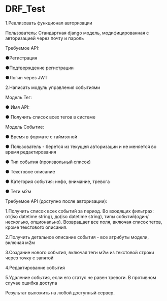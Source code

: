 # DRF_Test

1.Реализовать функционал авторизации

Пользователь:
Стандартная django модель, модифицированная с авторизацией через почту и пароль

Требуемое API:

●Регистрация

●Подтверждение регистрации

●Логин через JWT

2.Написать модуль управления событиями

Модель Тег: 

● Имя
API:

●
Получить список всех тегов в системе

Модель Событие:

● Время в формате с таймзоной

● Пользователь - берется из текущей авторизации и не меняется во время редактирования

● Тип события (произвольный список)

● Текстовое описание

● Категория события: инфо, внимание, тревога

● Теги м2м

Требуемое API (доступно после авторизации):

1.Получить список всех событий за период. Во входящих фильтрах: от(iso datetime string), до(iso datetime string), типы событий(один/несколько, опционально). Возвращает все поля, включая список тегов, кроме текстового описания.

2.Получить детальное описание события - все атрибуты модели, включая м2м

3.Создание нового события, включая теги м2м из текстовой строки через точку с запятой

4.Редактирование события

5.Удаление события, если его статус не равен тревоги. В противном случае ошибка доступа

Результат выложить на любой доступный сервер.
